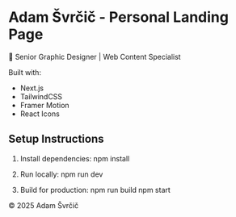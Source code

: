 # Adam Švrčič - Personal Landing Page

🚀 Senior Graphic Designer | Web Content Specialist

Built with:
- Next.js
- TailwindCSS
- Framer Motion
- React Icons

## Setup Instructions

1. Install dependencies:
npm install

2. Run locally:
npm run dev

3. Build for production:
npm run build
npm start

© 2025 Adam Švrčič
